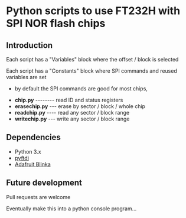 # Python scripts to use FT232H with SPI NOR flash chips


## Introduction

Each script has a "Variables" block where the offset / block is selected

Each script has a "Constants" block where SPI commands and reused variables are set
 - by default the SPI commands are good for most chips, 

* **chip.py** --------	read ID and status registers
* **erasechip.py** ---	erase by sector / block / whole chip
* **readchip.py** ----	read any sector / block range
* **writechip.py** ---	write any sector / block range


## Dependencies

 * Python 3.x
 * [pyftdi](https://pypi.org/project/pyftdi/)
 * [Adafruit Blinka](https://pypi.org/project/Adafruit-Blinka/)


## Future development

Pull requests are welcome

Eventually make this into a python console program...
